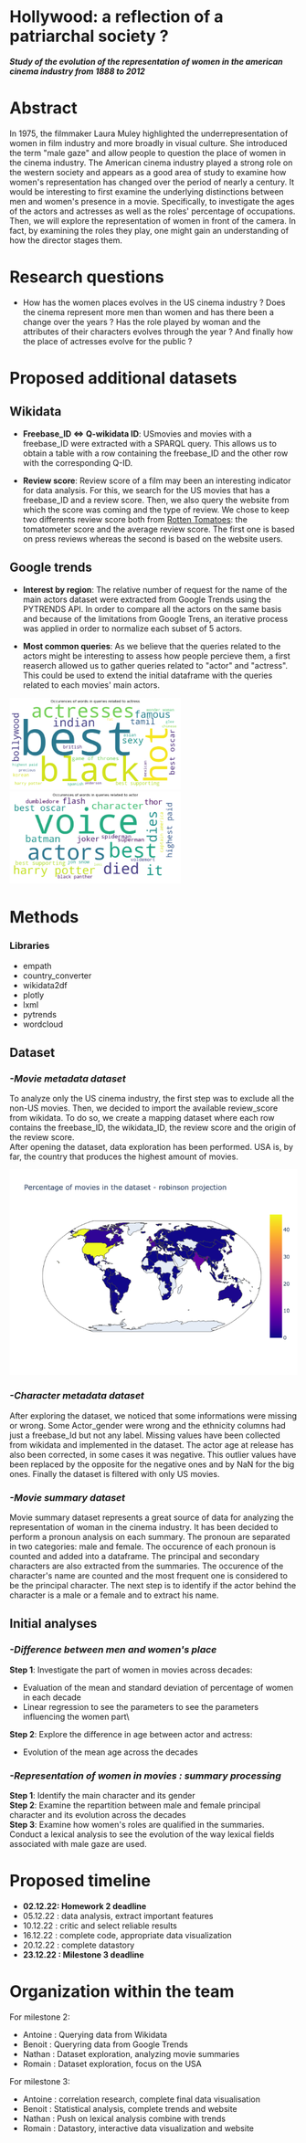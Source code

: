 # Hollywood: a reflection of a patriarchal society ?

 ___Study of the evolution of the representation of women in the american cinema industry from 1888 to 2012___

# Abstract

In 1975, the filmmaker Laura Muley highlighted the underrepresentation of women in film industry and more broadly in visual culture. She introduced the term "male gaze" and allow people to question the place of women in the cinema industry. The American cinema industry played a strong role on the western society and appears as a good area of study to examine how women's representation has changed over the period of nearly a century. It would be interesting to first examine the underlying distinctions between men and women's presence in a movie. Specifically, to investigate the ages of the actors and actresses as well as the roles' percentage of occupations. Then, we will explore the representation of women in front of the camera. In fact, by examining the roles they play, one might gain an understanding of how the director stages them. 

# Research questions

* How has the women places evolves in the US cinema industry ? Does the cinema represent more men than women and has there been a change over the years ? Has the role played by woman and the attributes of their characters evolves through the year ? And finally how the place of actresses evolve for the public ?

# Proposed additional datasets
## Wikidata


* **Freebase_ID <=> Q-wikidata ID**: USmovies and movies with a freebase_ID were extracted with a SPARQL query. This allows us to obtain a table with a row containing the freebase_ID and the other row with the corresponding Q-ID.

* **Review score**: Review score of a film may been an interesting indicator for data analysis. For this, we search for the US movies that has a freebase_ID and a review score. Then, we also query the website from which the score was coming and the type of review. We chose to keep two differents review score both from [Rotten Tomatoes](https://www.rottentomatoes.com): the tomatometer score and the average review score. The first one is based on press reviews whereas the second is based on the website users.

## Google trends

* **Interest by region**: The relative number of request for the name of the main actors dataset were extracted from Google Trends using the PYTRENDS API. In order to compare all the actors on the same basis and because of the limitations from Google Trens, an iterative process was applied in order to normalize each subset of 5 actors.

* **Most common queries**: As we believe that the queries related to the actors might be interesting to assess how people percieve them, a first reaserch allowed us to gather queries related to "actor" and "actress". This could be used to extend the initial dataframe with the queries related to each movies' main actors.


<img
  src="img/output.png"
  style="display: inline-block; margin: auto auto; max-width: 300px">
  <img
  src="img/output2.png"
  alt="Alt text"
  title="Optional title"
  style="display: inline-block; margin: auto auto; max-width: 300px">

# Methods

### Libraries
* empath
* country_converter
* wikidata2df
* plotly
* lxml
* pytrends
* wordcloud

## Dataset
### *-Movie metadata dataset*
To analyze only the US cinema industry, the first step was to exclude all the non-US movies. Then, we decided to import the available review_score from wikidata. To do so, we create a mapping dataset where each row contains the freebase_ID, the wikidata_ID, the review score and the origin of the review score.\
After opening the dataset, data exploration has been performed. USA is, by far, the country that produces the highest amount of movies.

![alt text](img/world_map.png?raw=true)

### *-Character metadata dataset*
After exploring the dataset, we noticed that some informations were missing or wrong. Some Actor_gender were wrong and the ethnicity columns had just a freebase_Id but not any label. Missing values have been collected from wikidata and implemented in the dataset. The actor age at release has also been corrected, in some cases it was negative. This outlier values have been replaced by the opposite for the negative ones and by NaN for the big ones. Finally the dataset is filtered with only US movies.

### *-Movie summary dataset*
Movie summary dataset represents a great source of data for analyzing the representation of woman in the cinema industry. It has been decided to perform a pronoun analysis on each summary. The pronoun are separated in two categories: male and female. The occurence of each pronoun is counted and added into a dataframe. The principal and secondary characters are also extracted from the summaries. The occurence of the character's name are counted and the most frequent one is considered to be the principal character. The next step is to identify if the actor behind the character is a male or a female and to extract his name.


## Initial analyses

### *-Difference between men and women's place*
 **Step 1**: Investigate the part of women in movies across decades: 
* Evaluation of the mean and standard deviation of percentage of women in each decade
* Linear regression to see the parameters to see the parameters influencing the women part\

**Step 2**: Explore the difference in age between actor and actress:
* Evolution of the mean age across the decades

### *-Representation of women in movies : summary processing*
**Step 1**: Identify the main character and its gender \
**Step 2**: Examine the repartition between male and female principal character and its evolution across the decades \
**Step 3**: Examine how women's roles are qualified in the summaries. Conduct a lexical analysis to see the evolution of the way lexical fields associated with male gaze are used.


# Proposed timeline

* **02.12.22: Homework 2 deadline**
* 05.12.22 : data analysis, extract important features
* 10.12.22 : critic and select reliable results
* 16.12.22 : complete code, appropriate data visualization
* 20.12.22 : complete datastory
* **23.12.22 : Milestone 3 deadline**

# Organization within the team

For milestone 2:
* Antoine : Querying data from Wikidata
* Benoit : Queryring data from Google Trends
* Nathan : Dataset exploration, analyzing movie summaries
* Romain : Dataset exploration, focus on the USA

For milestone 3:
* Antoine : correlation research, complete final data visualisation
* Benoit : Statistical analysis, complete trends and website
* Nathan : Push on lexical analysis combine with trends
* Romain : Datastory, interactive data visualization and website
